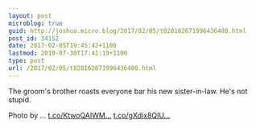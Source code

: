 ```yaml
---
layout: post
microblog: true
guid: http://joshua.micro.blog/2017/02/05/t828162671996436480.html
post_id: 34152
date: 2017-02-05T19:45:42+1100
lastmod: 2019-07-30T17:41:19+1100
type: post
url: /2017/02/05/t828162671996436480.html
---
```

The groom's brother roasts everyone bar his new sister-in-law. He's not stupid.

Photo by … [t.co/KtwoQAIWM...](https://t.co/KtwoQAIWM7) [t.co/gXdix8QIU...](https://t.co/gXdix8QIUK)
